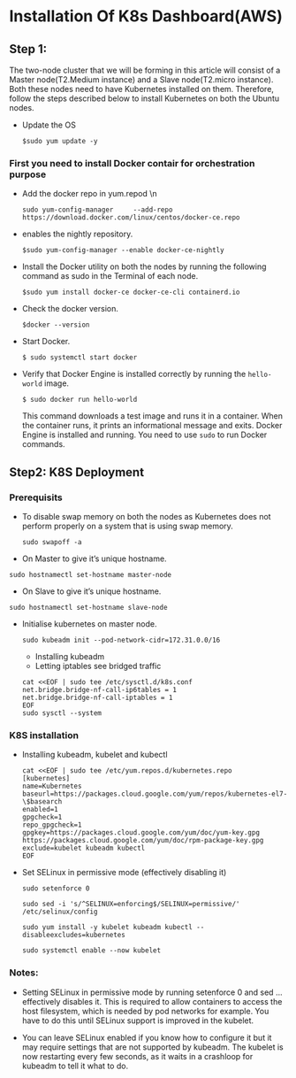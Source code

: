 
# Installation Of K8s Dashboard(AWS)

## Step 1: 
The two-node cluster that we will be forming in this article will consist of a
Master node(T2.Medium instance) and a Slave node(T2.micro instance). Both these nodes need to
have Kubernetes installed on them. Therefore, follow the steps described below to install
Kubernetes on both the Ubuntu nodes.

* Update the OS
   ```
   $sudo yum update -y       
   ```
### First you need to install Docker contair for orchestration purpose
   * Add the docker repo in yum.repod \n
      ```
      sudo yum-config-manager     --add-repo     https://download.docker.com/linux/centos/docker-ce.repo     
      ```
   * enables the nightly repository.
      ```
      $sudo yum-config-manager --enable docker-ce-nightly      
      ```
   * Install the Docker utility on both the nodes by
      running the following command as sudo in the Terminal
      of each node.
      ```
      $sudo yum install docker-ce docker-ce-cli containerd.io
      ```
   * Check the docker version.
      ```
      $docker --version
      ```
   * Start Docker.
      ```
      $ sudo systemctl start docker
      ```
   * Verify that Docker Engine is installed correctly by running the ```hello-world``` image.
      ```
      $ sudo docker run hello-world
      ```
      This command downloads a test image and runs it in a container. When the container runs, it prints an informational message and exits. Docker Engine is installed and             running.     You need to use ```sudo``` to run Docker commands.
## Step2: K8S Deployment

### Prerequisits
* To disable swap memory on both the nodes as Kubernetes does not perform properly on a system that is using swap memory.
   ```
   sudo swapoff -a 
   ```

* On Master to give itʼs unique hostname.
```
sudo hostnamectl set-hostname master-node 
```
* On Slave to give itʼs unique hostname.
```
sudo hostnamectl set-hostname slave-node
```
* Initialise kubernetes on master node.
   ```
   sudo kubeadm init --pod-network-cidr=172.31.0.0/16
   ```
   * Installing kubeadm
   * Letting iptables see bridged traffic
   ```
   cat <<EOF | sudo tee /etc/sysctl.d/k8s.conf
   net.bridge.bridge-nf-call-ip6tables = 1
   net.bridge.bridge-nf-call-iptables = 1
   EOF
   sudo sysctl --system
   ```
 ### K8S installation
 * Installing kubeadm, kubelet and kubectl
   ```
   cat <<EOF | sudo tee /etc/yum.repos.d/kubernetes.repo
   [kubernetes]
   name=Kubernetes
   baseurl=https://packages.cloud.google.com/yum/repos/kubernetes-el7-\$basearch
   enabled=1
   gpgcheck=1
   repo_gpgcheck=1
   gpgkey=https://packages.cloud.google.com/yum/doc/yum-key.gpg https://packages.cloud.google.com/yum/doc/rpm-package-key.gpg
   exclude=kubelet kubeadm kubectl
   EOF

* Set SELinux in permissive mode (effectively disabling it)
   ```
   sudo setenforce 0
   ```
   ```
   sudo sed -i 's/^SELINUX=enforcing$/SELINUX=permissive/' /etc/selinux/config
   ```
   ```
   sudo yum install -y kubelet kubeadm kubectl --disableexcludes=kubernetes
   ```
   ```
   sudo systemctl enable --now kubelet
   ```
### Notes:
   * Setting SELinux in permissive mode by running setenforce 0 and sed ... effectively disables it. This is required to allow containers to access the host filesystem, which is      needed by pod networks for example. You have to do this until SELinux support is improved in the kubelet.

   * You can leave SELinux enabled if you know how to configure it but it may require settings that are not supported by kubeadm.
      The kubelet is now restarting every few seconds, as it waits in a crashloop for kubeadm to tell it what to do.
      



